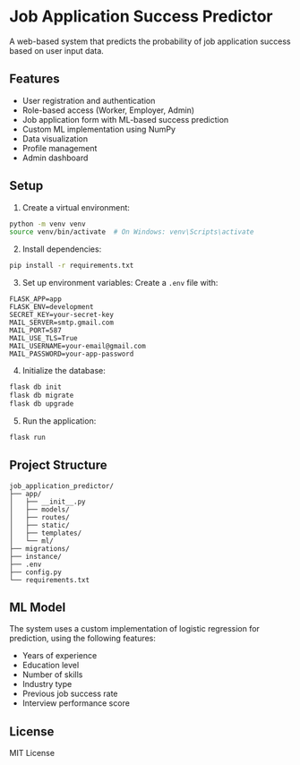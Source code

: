 # Job Application Success Predictor

A web-based system that predicts the probability of job application success based on user input data.

## Features

- User registration and authentication
- Role-based access (Worker, Employer, Admin)
- Job application form with ML-based success prediction
- Custom ML implementation using NumPy
- Data visualization
- Profile management
- Admin dashboard

## Setup

1. Create a virtual environment:
```bash
python -m venv venv
source venv/bin/activate  # On Windows: venv\Scripts\activate
```

2. Install dependencies:
```bash
pip install -r requirements.txt
```

3. Set up environment variables:
Create a `.env` file with:
```
FLASK_APP=app
FLASK_ENV=development
SECRET_KEY=your-secret-key
MAIL_SERVER=smtp.gmail.com
MAIL_PORT=587
MAIL_USE_TLS=True
MAIL_USERNAME=your-email@gmail.com
MAIL_PASSWORD=your-app-password
```

4. Initialize the database:
```bash
flask db init
flask db migrate
flask db upgrade
```

5. Run the application:
```bash
flask run
```

## Project Structure

```
job_application_predictor/
├── app/
│   ├── __init__.py
│   ├── models/
│   ├── routes/
│   ├── static/
│   ├── templates/
│   └── ml/
├── migrations/
├── instance/
├── .env
├── config.py
└── requirements.txt
```

## ML Model

The system uses a custom implementation of logistic regression for prediction, using the following features:
- Years of experience
- Education level
- Number of skills
- Industry type
- Previous job success rate
- Interview performance score

## License

MIT License 